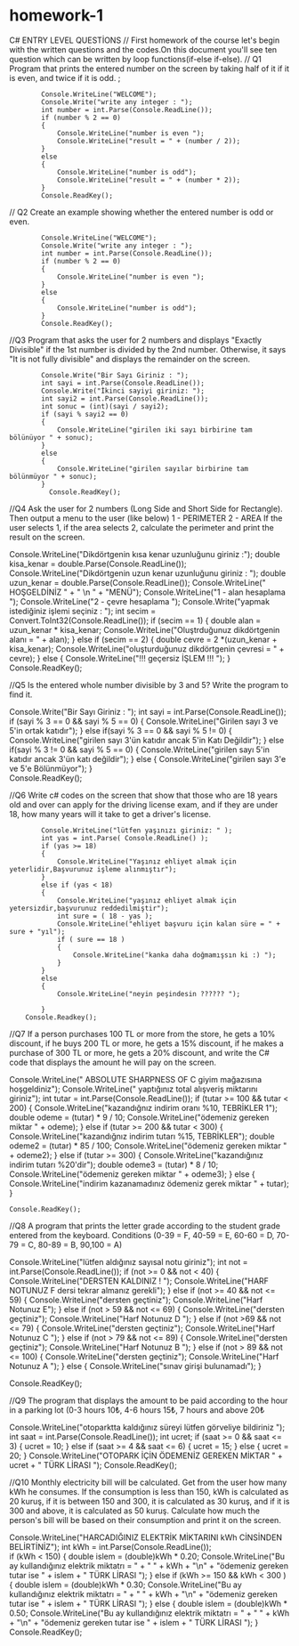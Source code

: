 # homework-1
C# ENTRY LEVEL QUESTİONS
// First homework of the course let's begin with the written questions and the codes.On this document you'll see ten question which can be written by loop functions(if-else if-else).
//   Q1 Program that prints the entered number on the screen by taking half of it if it is even, and twice if it is odd. ;


            Console.WriteLine("WELCOME");
            Console.Write("write any integer : ");
            int number = int.Parse(Console.ReadLine());
            if (number % 2 == 0)
            {
                Console.WriteLine("number is even ");
                Console.WriteLine("result = " + (number / 2));
            }
            else
            {
                Console.WriteLine("number is odd");
                Console.WriteLine("result = " + (number * 2));
            }
            Console.ReadKey();

// Q2 Create an example showing whether the entered number is odd or even.


            Console.WriteLine("WELCOME");
            Console.Write("write any integer : ");
            int number = int.Parse(Console.ReadLine());
            if (number % 2 == 0)
            {
                Console.WriteLine("number is even ");
            }
            else
            {
                Console.WriteLine("number is odd");
            }
            Console.ReadKey();

//Q3 Program that asks the user for 2 numbers and displays "Exactly Divisible" if the 1st number is divided by the 2nd number. Otherwise, it says "It is not fully divisible" and displays the remainder on the screen. 


            Console.Write("Bir Sayı Giriniz : ");
            int sayi = int.Parse(Console.ReadLine());
            Console.Write("İkinci sayiyi giriniz: ");
            int sayi2 = int.Parse(Console.ReadLine());
            int sonuc = (int)(sayi / sayi2);
            if (sayi % sayi2 == 0)
            {
                Console.WriteLine("girilen iki sayı birbirine tam bölünüyor " + sonuc);
            }
            else
            {
                Console.WriteLine("girilen sayılar birbirine tam bölünmüyor " + sonuc);
            }
              Console.ReadKey();

//Q4 Ask the user for 2 numbers (Long Side and Short Side for Rectangle). Then output a menu to the user (like below)
1 - PERIMETER
2 - AREA
If the user selects 1, if the area selects 2, calculate the perimeter and print the result on the screen.


Console.WriteLine("Dikdörtgenin kısa kenar uzunluğunu giriniz :");
double kisa_kenar = double.Parse(Console.ReadLine());
Console.WriteLine("Dikdörtgenin uzun kenar uzunluğunu giriniz : ");
double uzun_kenar = double.Parse(Console.ReadLine());
Console.WriteLine(" HOŞGELDİNİZ " + " \n " + "MENÜ");
Console.WriteLine("1 - alan hesaplama ");
Console.WriteLine("2 - çevre hesaplama ");
Console.Write("yapmak istediğiniz işlemi seçiniz : ");
int secim = Convert.ToInt32(Console.ReadLine());
if (secim == 1)
{
    double alan = uzun_kenar * kisa_kenar;
    Console.WriteLine("Oluştrduğunuz dikdörtgenin alanı = " + alan);
}
else if (secim == 2)
{
    double cevre = 2 *(uzun_kenar +  kisa_kenar);
    Console.WriteLine("oluşturduğunuz dikdörtgenin çevresi = " + cevre);
}
else
{
    Console.WriteLine("!!! geçersiz İŞLEM !!! ");
}
Console.ReadKey();



//Q5 Is the entered whole number divisible by 3 and 5? Write the program to find it.


Console.Write("Bir Sayı Giriniz : ");
int sayi = int.Parse(Console.ReadLine());
if (sayi % 3 == 0 && sayi % 5 == 0)
{
    Console.WriteLine("Girilen sayı 3 ve 5'in ortak katıdır");
} 
else if(sayi % 3 == 0 && sayi % 5 != 0)
{
    Console.WriteLine("girilen sayı 3'ün katıdır ancak 5'in Katı Değildir");
}
else if(sayi % 3 != 0 &&  sayi % 5 == 0)
{
    Console.WriteLine("girilen sayı 5'in katıdır ancak 3'ün katı değildir");
}
else
{
    Console.WriteLine("girilen sayı 3'e ve 5'e Bölünmüyor");
}         
Console.ReadKey();


//Q6 Write c# codes on the screen that show that those who are 18 years old and over can apply for the driving license exam, and if they are under 18, how many years will it take to get a driver's license.


            Console.WriteLine("lütfen yaşınızı giriniz: " );
            int yas = int.Parse( Console.ReadLine() );
            if (yas >= 18)
            {
                Console.WriteLine("Yaşınız ehliyet almak için yeterlidir,Başvurunuz işleme alınmıştır");
            }
            else if (yas < 18)
            {
                Console.WriteLine("yaşınız ehliyet almak için yetersizdir,başvurunuz reddedilmiştir");
                int sure = ( 18 - yas );
                Console.WriteLine("ehliyet başvuru için kalan süre = " + sure + "yıl");
                if ( sure == 18 )
                {
                    Console.WriteLine("kanka daha doğmamışsın ki :) ");
                }
            }
            else
            {
                Console.WriteLine("neyin peşindesin ?????? ");  

            }
		Console.Readkey();

//Q7 If a person purchases 100 TL or more from the store, he gets a 10% discount, if he buys 200 TL or more, he gets a 15% discount, if he makes a purchase of 300 TL or more, he gets a 20% discount, and write the C# code that displays the amount he will pay on the screen.


Console.WriteLine(" ABSOLUTE SHARPNESS OF C giyim mağazısına hoşgeldiniz");
Console.WriteLine(" yaptığınız total alışveriş miktarını giriniz");
int tutar = int.Parse(Console.ReadLine());
if (tutar >= 100 && tutar < 200)
{
    Console.WriteLine("kazandığnız indirim oranı %10, TEBRİKLER 1");
    double odeme = (tutar) * 9 / 10;
    Console.WriteLine("ödemeniz gereken miktar " + odeme);
}
else if (tutar >= 200 && tutar < 300)
{
    Console.WriteLine("kazandığnız indirim tutarı %15, TEBRİKLER");
    double odeme2 = (tutar) * 85 / 100;
    Console.WriteLine("ödemeniz gereken miktar " + odeme2);
}
else if (tutar >= 300)
{
    Console.WriteLine("kazandığınız indirim tutarı %20'dir");
    double odeme3 = (tutar) * 8 / 10;
    Console.WriteLine("ödemeniz gereken miktar " + odeme3);
}
else
{
    Console.WriteLine("indirim kazanamadınız ödemeniz gerek miktar " + tutar);
}

    Console.ReadKey();

//Q8 A program that prints the letter grade according to the student grade entered from the keyboard. Conditions (0-39 = F, 40-59 = E, 60-60 = D, 70-79 = C, 80-89 = B, 90,100 = A)


Console.WriteLine("lütfen aldığınız sayısal notu giriniz");
int not = int.Parse(Console.ReadLine());
if (not >= 0 && not < 40)
{
    Console.WriteLine("DERSTEN KALDINIZ ! ");
    Console.WriteLine("HARF NOTUNUZ F dersi tekrar almanız gerekli");
}
else if (not >= 40 && not <= 59)
{
    Console.WriteLine("dersten geçtiniz");
    Console.WriteLine("Harf Notunuz E");
}
else if (not > 59 && not <= 69)
{
    Console.WriteLine("dersten geçtiniz");
    Console.WriteLine("Harf Notunuz D ");
}
else if (not >69 && not <= 79)
{
    Console.WriteLine("dersten geçtiniz");
    Console.WriteLine("Harf Notunuz C ");
}
else if (not > 79 && not <= 89)
{
    Console.WriteLine("dersten geçtiniz");
    Console.WriteLine("Harf Notunuz B ");
}
else if (not > 89 && not <= 100)
{
    Console.WriteLine("dersten geçtiniz");
    Console.WriteLine("Harf Notunuz A ");
}
else
{
    Console.WriteLine("sınav girişi bulunamadı");
}
                                           
Console.ReadKey();

//Q9 The program that displays the amount to be paid according to the hour in a parking lot (0-3 hours 10₺, 4-6 hours 15₺, 7 hours and above 20₺


Console.WriteLine("otoparktta kaldığınız süreyi lütfen görveliye bildiriniz ");
 int saat = int.Parse(Console.ReadLine());
 int ucret;
 if (saat >= 0 && saat <= 3)
 {
     ucret = 10;
 }
 else if (saat >= 4 && saat <= 6)
 {
     ucret = 15;
 }
 else 
 {
     ucret = 20;
 }
 Console.WriteLine("OTOPARK İÇİN ÖDEMENİZ GEREKEN MİKTAR " + ucret + " TÜRK LİRASI ");
 Console.ReadKey();

//Q10 Monthly electricity bill will be calculated. Get from the user how many kWh he consumes. If the consumption is less than 150, kWh is calculated as 20 kuruş, if it is between 150 and 300, it is calculated as 30 kuruş, and if it is 300 and above, it is calculated as 50 kuruş. Calculate how much the person's bill will be based on their consumption and print it on the screen.


Console.WriteLine("HARCADIĞINIZ ELEKTRİK MİKTARINI kWh CİNSİNDEN BELİRTİNİZ");
int kWh = int.Parse(Console.ReadLine());     
if (kWh < 150) 
{
    double islem = (double)kWh * 0.20;
    Console.WriteLine("Bu ay kullandığınız elektrik miktatrı = " + " " + kWh + "\n" +
        "ödemeniz gereken tutar ise " + islem + " TÜRK LİRASI ");
}
else if (kWh >= 150 && kWh < 300 )
{
    double islem = (double)kWh * 0.30;
    Console.WriteLine("Bu ay kullandığınız elektrik miktatrı = " + " " + kWh + "\n" +
        "ödemeniz gereken tutar ise " + islem + " TÜRK LİRASI ");
}
else
{
    double islem = (double)kWh * 0.50;
    Console.WriteLine("Bu ay kullandığınız elektrik miktatrı = " + " " + kWh + "\n" +
        "ödemeniz gereken tutar ise " + islem + " TÜRK LİRASI ");
}
Console.ReadKey();

